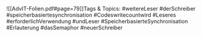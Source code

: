 
![[AdvIT-Folien.pdf#page=79]]Tags & Topics:
   #weitereLeser
   #derSchreiber
   #speicherbasiertesynchronisation
   #Codeswritecountwird
   #Leseres
   #erforderlichVerwendung
   #undLeser
   #SpeicherbasierteSynchronisation
   #Erlauterung
   #dasSemaphor
   #neuerSchreiber